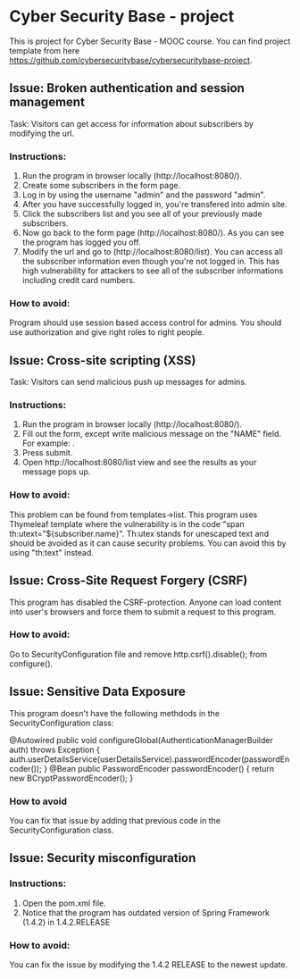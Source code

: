 # Cyber Security Base - project

This is project for Cyber Security Base - MOOC course. You can find project template from here https://github.com/cybersecuritybase/cybersecuritybase-project. 

## Issue: Broken authentication and session management

Task: Visitors can get access for information about subscribers by modifying the url. 

### Instructions:
1. Run the program in browser locally (http://localhost:8080/). 
2. Create some subscribers in the form page. 
3. Log in by using the username "admin" and the password "admin". 
4. After you have successfully logged in, you're transfered into admin site. 
5. Click the subscribers list and you see all of your previously made subscribers. 
6. Now go back to the form page (http://localhost:8080/). As you can see the program has logged you off. 
7. Modify the url and go to (http://localhost:8080/list). You can access all the subscriber information even though you're not logged in. This has high vulnerability for attackers to see all of the subscriber informations including credit card numbers. 

### How to avoid:
Program should use session based access control for admins. You should use authorization and give right roles to right people. 

## Issue: Cross-site scripting (XSS)

Task: Visitors can send malicious push up messages for admins.

### Instructions:
1. Run the program in browser locally (http://localhost:8080/). 
2. Fill out the form, except write malicious message on the "NAME" field. For example: <script>alert("trolling you")</script>. 
3. Press submit. 
4. Open http://localhost:8080/list view and see the results as your message pops up. 

### How to avoid: 

This problem can be found from templates->list. This program uses Thymeleaf template where the vulnerability is in the code "span th:utext="${subscriber.name}". Th:utex stands for unescaped text and should be avoided as it can cause security problems. You can avoid this by using "th:text" instead. 

## Issue: Cross-Site Request Forgery (CSRF)

This program has disabled the CSRF-protection. Anyone can load content into user's browsers and force them to submit a request to this program.

### How to avoid: 

Go to SecurityConfiguration file and remove http.csrf().disable(); from configure().

## Issue: Sensitive Data Exposure

This program doesn't have the following methdods in the SecurityConfiguration class:

 @Autowired
    public void configureGlobal(AuthenticationManagerBuilder auth) throws Exception {
        auth.userDetailsService(userDetailsService).passwordEncoder(passwordEncoder());
    }
    @Bean
    public PasswordEncoder passwordEncoder() {
        return new BCryptPasswordEncoder();
    }

### How to avoid

You can fix that issue by adding that previous code in the SecurityConfiguration class.

## Issue: Security misconfiguration


### Instructions:
1. Open the pom.xml file. 
2. Notice that the program has outdated version of Spring Framework (1.4.2) in <version>1.4.2.RELEASE</version>

### How to avoid:
You can fix the issue by modifying the 1.4.2 RELEASE to the newest update. 




